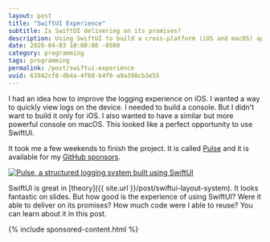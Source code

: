 ```yaml
---
layout: post
title: "SwiftUI Experience"
subtitle: Is SwiftUI delivering on its promises?
description: Using SwiftUI to build a cross-platform (iOS and macOS) app. Is SwiftUI delivering on its promises?
date: 2020-04-03 10:00:00 -0500
category: programming
tags: programming
permalink: /post/swiftui-experience
uuid: 63942cf8-db4a-4f68-b4f0-a9a398cb3e55
---
```


I had an idea how to improve the logging experience on iOS. I wanted a way to quickly view logs on the device. I needed to build a console. But I didn't want to build it only for iOS. I also wanted to have a similar but more powerful console on macOS. This looked like a perfect opportunity to use SwiftUI.

It took me a few weekends to finish the project. It is called [Pulse](https://github.com/kean/Pulse) and it is available for my [GitHub sponsors](https://github.com/sponsors/kean).

<a href="https://github.com/kean/Pulse">
<img alt="Pulse, a structured logging system built using SwiftUI" class="Screenshot Any-responsiveCard" src="{{ site.url }}/images/posts/pulse-small.jpg">
</a>

SwiftUI is great in [theory]({{ site.url }}/post/swiftui-layout-system). It looks fantastic on slides. But how good is the experience of using SwiftUI? Were it able to deliver on its promises? How much code were I able to reuse? You can learn about it in this post.

{% include sponsored-content.html %}
